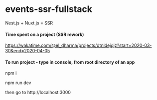 # events-ssr-fullstack
Nest.js + Nuxt.js = SSR

#### Time spent on a project (SSR rework)
https://wakatime.com/@el_dharma/projects/dtnldejqjz?start=2020-03-30&end=2020-04-05

#### To run project - type in console, from root directory of an app
npm i 

npm run dev

then go to http://localhost:3000
